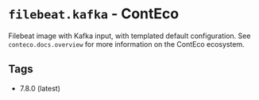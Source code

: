 # `filebeat.kafka` - ContEco

Filebeat image with Kafka input, with templated default configuration.
See `conteco.docs.overview` for more information on the ContEco ecosystem.

## Tags

* 7.8.0 (latest)  
